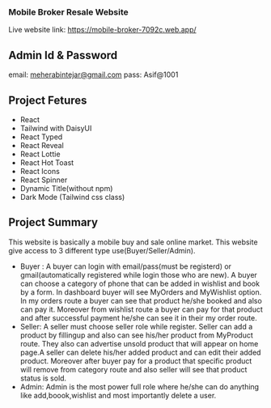 ### Mobile Broker Resale Website

Live website link: https://mobile-broker-7092c.web.app/

## Admin Id & Password

email: meherabintejar@gmail.com
pass: Asif@1001

## Project Fetures

* React
* Tailwind with DaisyUI
* React Typed
* React Reveal
* React Lottie
* React Hot Toast
* React Icons
* React Spinner
* Dynamic Title(without npm)
* Dark Mode (Tailwind css class)

## Project Summary
This website is basically a mobile buy and sale online market. This website give access to 3 different type use(Buyer/Seller/Admin).
* Buyer : A buyer can login with email/pass(must be registerd) or gmail(automatically registered while login those who are new). A buyer can choose a category of phone that can be added in wishlist and book by a form. In dashboard buyer will see MyOrders and MyWishlist option. In my orders route a buyer can see that product he/she booked and also can pay it. Moreover from wishlist route a buyer can pay for that product and after successful payment he/she can see it in their my order route.
* Seller: A seller must choose seller role while register. Seller can add a product by fillingup and also can see his/her product from MyProduct route. They also can advertise unsold product that will appear on home page.A seller can delete his/her added product and can edit their added product. Moreover after buyer pay for a product that specific product will remove from category route and also seller will see that product status is sold.
* Admin: Admin is the most power full role where he/she can do anything like add,boook,wishlist and most importantly delete a user.
